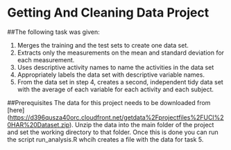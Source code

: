 # Getting And Cleaning Data Project

##The following task was given:
1. Merges the training and the test sets to create one data set.
2. Extracts only the measurements on the mean and standard deviation for each measurement. 
3. Uses descriptive activity names to name the activities in the data set
4. Appropriately labels the data set with descriptive variable names. 
5. From the data set in step 4, creates a second, independent tidy data set with the average of each variable for each activity and each subject.

##Prerequisites
The data for this project needs to be downloaded from [here] (https://d396qusza40orc.cloudfront.net/getdata%2Fprojectfiles%2FUCI%20HAR%20Dataset.zip).
Unzip the data into the main folder of the project and set the working directory to that folder.
Once this is done you can run the script run_analysis.R whcih creates a file with the data for task 5.
